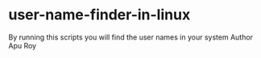 # user-name-finder-in-linux
By running this scripts you will find the user names in your system
Author Apu Roy
